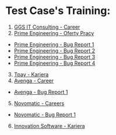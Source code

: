 # <a name="test case training">Test Case's Training:</a>

1. <a href="https://drive.google.com/file/d/1mJJ_ELZp-oy5kFqGJt5OfmhZZ40nrMa0/view?usp=drive_link" target="_blank">GGS IT Consulting - Career</a>
2. <a href="https://drive.google.com/file/d/10mzOUPHf7hDFUHMdk1bxpJ6dy38oe8QY/view" target="_blank">Prime Engineering - Oferty Pracy</a>

  - <a href="https://drive.google.com/file/d/1PjO2wmNRctat3PpKnfa-7nrSeAY1Zt1_/view" target="_blank">Prime Engineering - Bug Report 1</a>
  - <a href="https://drive.google.com/file/d/1m0Ebzzbr7E73-I9oTiC-cIJSspg8bENP/view" target="_blank">Prime Engineering - Bug Report 2 </a>
  - <a href="https://drive.google.com/file/d/1mo6W09E6ft_tWnN4fCVW_GBFOZylkTkJ/view" target="_blank">Prime Engineering - Bug Report 3 </a>
  - <a href="https://drive.google.com/file/d/1Z3fqxRXKqQgYq_fyYdxfXtrrT9WCVi2f/view" target="_blank">Prime Engineering - Bug Report 4 </a>

3. <a href="https://drive.google.com/file/d/1_OrLCbAn8kVT-PQTM4FAQvBLjjzNTogT/view" target="_blank">Tpay - Kariera</a>
4. <a href="https://drive.google.com/file/d/1pxO-cc6jxsBXhlEqN_ZcHJE1Fzah7aBv/view" target="_blank">Avenga - Career</a>
  - <a href="https://drive.google.com/file/d/17Y-jn1cQmfjoaZ25b_eOdfcdWjsCaEyo/view" target="_blank">Avenga - Bug Report 1</a>

5. <a href="https://drive.google.com/file/d/1jPZBz1PVnKbIV_bD-2cTE3WstC1QbE83/view" target="_blank">Novomatic - Careers</a>
  - <a href="https://drive.google.com/file/d/1ytAtmP9f_Xeu6jVlsmMjKVDjybLaDCUH/view" target="_blank">Novomatic - Bug Report 1</a>

6. <a href="https://drive.google.com/file/d/1AcvrcQYHwJ77Q5GzBOOtCvhhumexWAQ8/view" target="_blank">Innovation Software - Kariera</a> 
